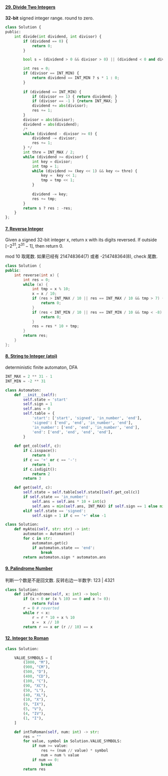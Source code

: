 

#### [29. Divide Two Integers](https://leetcode.cn/problems/divide-two-integers/)

**32-bit** signed integer range. round to zero.

```python
class Solution {
public:
    int divide(int dividend, int divisor) {
        if (dividend == 0) {
            return 0;
        }

        bool s = (dividend > 0 && divisor > 0) || (dividend < 0 and divisor < 0);

        int res = 0;
        if (divisor == INT_MIN) {
            return dividend == INT_MIN ? s * 1 : 0;
        }
        
        if (dividend == INT_MIN) {
            if (divisor == 1) { return dividend; }
            if (divisor == -1 ) {return INT_MAX; }
            dividend += abs(divisor);
            res += 1;
        }
        divisor = abs(divisor);
        dividend = abs(dividend);
        /*
        while (dividend - divisor >= 0) {
            dividend -= divisor;
            res += 1;
        } */
        int thre = INT_MAX / 2;
        while (dividend >= divisor) {
            int key = divisor;
            int tmp = 1;
            while (dividend >= (key << 1) && key <= thre) {
                key =  key << 1;
                tmp = tmp << 1;
            }
                
            dividend -= key;
            res += tmp;
        }
        return s ? res : -res;
    }
};
```



#### [7. Reverse Integer](https://leetcode.cn/problems/reverse-integer/)

Given a signed 32-bit integer x, return x with its digits reversed. If outside $[-2^{31}, 2^{31} - 1]$, then return 0.

mod 10 取尾数. 如果已经有 214748364(7) 或者 -214748364(8), check 尾数.

```C++
class Solution {
public:
    int reverse(int x) {
        int res = 0;
        while (x) {
            int tmp = x % 10;
            x = x / 10;
            if (res > INT_MAX / 10 || res == INT_MAX / 10 && tmp > 7) {
                return 0;
            }
            if (res < INT_MIN / 10 || res == INT_MIN / 10 && tmp < -8) {
                return 0;
            }
            res = res * 10 + tmp;
        }
        return res;
    }
};
```

#### [8. String to Integer (atoi)](https://leetcode.cn/problems/string-to-integer-atoi/)

deterministic finite automaton, DFA

```python
INT_MAX = 2 ** 31 - 1
INT_MIN = -2 ** 31

class Automaton:
    def __init__(self):
        self.state = 'start'
        self.sign = 1
        self.ans = 0
        self.table = {
            'start': ['start', 'signed', 'in_number', 'end'],
            'signed': ['end', 'end', 'in_number', 'end'],
            'in_number': ['end', 'end', 'in_number', 'end'],
            'end': ['end', 'end', 'end', 'end'],
        }
        
    def get_col(self, c):
        if c.isspace():
            return 0
        if c == '+' or c == '-':
            return 1
        if c.isdigit():
            return 2
        return 3

    def get(self, c):
        self.state = self.table[self.state][self.get_col(c)]
        if self.state == 'in_number':
            self.ans = self.ans * 10 + int(c)
            self.ans = min(self.ans, INT_MAX) if self.sign == 1 else min(self.ans, -INT_MIN)
        elif self.state == 'signed':
            self.sign = 1 if c == '+' else -1

class Solution:
    def myAtoi(self, str: str) -> int:
        automaton = Automaton()
        for c in str:
            automaton.get(c)
            if automaton.state == 'end':
                break
        return automaton.sign * automaton.ans
```

#### [9. Palindrome Number](https://leetcode.cn/problems/palindrome-number/)

判断一个数是不是回文数. 反转右边一半数字: 123 | 4321

```python
class Solution:
    def isPalindrome(self, x: int) -> bool:
        if (x < 0 or (x % 10) == 0 and x != 0):
            return False
        r = 0 # reverted
        while r < x:
            r = r * 10 + x % 10
            x =  x // 10
        return r == x or (r // 10) == x
```

#### [12. Integer to Roman](https://leetcode.cn/problems/integer-to-roman/)

```python
class Solution:

    VALUE_SYMBOLS = [
        (1000, "M"),
        (900, "CM"),
        (500, "D"),
        (400, "CD"),
        (100, "C"),
        (90, "XC"),
        (50, "L"),
        (40, "XL"),
        (10, "X"),
        (9, "IX"),
        (5, "V"),
        (4, "IV"),
        (1, "I"),
    ]

    def intToRoman(self, num: int) -> str:
        res = ""
        for value, symbol in Solution.VALUE_SYMBOLS:
            if num >= value:
                res += (num // value) * symbol
                num = num % value
            if num == 0:
                break
        return res
```

